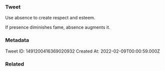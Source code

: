 ### Tweet
Use absence to create respect and esteem.

If presence diminishes fame, absence augments it.

### Metadata
Tweet ID: 1491200416369020932
Created At: 2022-02-09T00:00:59.000Z

### Related

